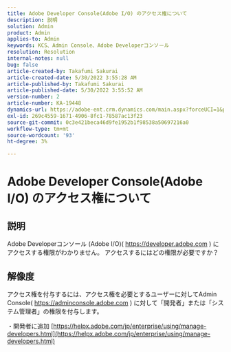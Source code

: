 ```yaml
---
title: Adobe Developer Console(Adobe I/O) のアクセス権について
description: 説明
solution: Admin
product: Admin
applies-to: Admin
keywords: KCS、Admin Console、Adobe Developerコンソール
resolution: Resolution
internal-notes: null
bug: false
article-created-by: Takafumi Sakurai
article-created-date: 5/30/2022 3:55:28 AM
article-published-by: Takafumi Sakurai
article-published-date: 5/30/2022 3:55:52 AM
version-number: 2
article-number: KA-19448
dynamics-url: https://adobe-ent.crm.dynamics.com/main.aspx?forceUCI=1&pagetype=entityrecord&etn=knowledgearticle&id=77708953-ccdf-ec11-bb3d-000d3a35188d
exl-id: 269c4559-1671-4906-8fc1-78587ac13f23
source-git-commit: 0c3e421beca46d9fe1952b1f98538a50697216a0
workflow-type: tm+mt
source-wordcount: '93'
ht-degree: 3%

---
```


# Adobe Developer Console(Adobe I/O) のアクセス権について

## 説明

Adobe Developerコンソール (Adobe I/O)( https://developer.adobe.com ) にアクセスする権限がわかりません。 アクセスするにはどの権限が必要ですか？

## 解像度


アクセス権を付与するには、アクセス権を必要とするユーザーに対してAdmin Console( https://adminconsole.adobe.com ) に対して「開発者」または「システム管理者」の権限を付与します。

・開発者に追加
[https://helpx.adobe.com/jp/enterprise/using/manage-developers.html](https://helpx.adobe.com/jp/enterprise/using/manage-developers.html)
